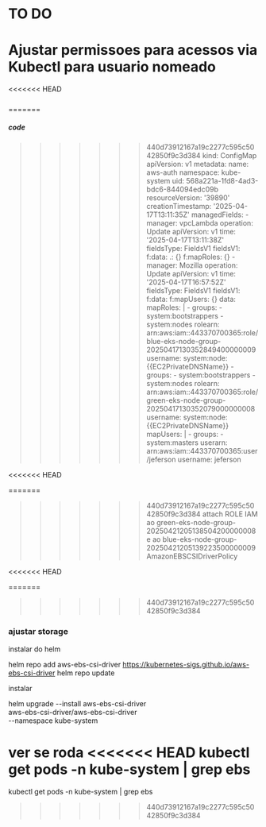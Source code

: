 # TO DO
# Ajustar permissoes para acessos via Kubectl para usuario nomeado
<<<<<<< HEAD
#####
=======
##### code
>>>>>>> 440d73912167a19c2277c595c5042850f9c3d384
  kind: ConfigMap
  apiVersion: v1
  metadata:
    name: aws-auth
    namespace: kube-system
    uid: 568a221a-1fd8-4ad3-bdc6-844094edc09b
    resourceVersion: '39890'
    creationTimestamp: '2025-04-17T13:11:35Z'
    managedFields:
      - manager: vpcLambda
        operation: Update
        apiVersion: v1
        time: '2025-04-17T13:11:38Z'
        fieldsType: FieldsV1
        fieldsV1:
          f:data:
            .: {}
            f:mapRoles: {}
      - manager: Mozilla
        operation: Update
        apiVersion: v1
        time: '2025-04-17T16:57:52Z'
        fieldsType: FieldsV1
        fieldsV1:
          f:data:
            f:mapUsers: {}
  data:
    mapRoles: |
      - groups:
        - system:bootstrappers
        - system:nodes
        rolearn: arn:aws:iam::443370700365:role/blue-eks-node-group-20250417130352849400000009
        username: system:node:{{EC2PrivateDNSName}}
      - groups:
        - system:bootstrappers
        - system:nodes
        rolearn: arn:aws:iam::443370700365:role/green-eks-node-group-20250417130352079000000008
        username: system:node:{{EC2PrivateDNSName}}
    mapUsers: |
      - groups:
        - system:masters
        userarn: arn:aws:iam::443370700365:user/jeferson
        username: jeferson



<<<<<<< HEAD



=======
>>>>>>> 440d73912167a19c2277c595c5042850f9c3d384
attach ROLE IAM ao green-eks-node-group-20250421205138504200000008
e ao 
blue-eks-node-group-20250421205139223500000009 
AmazonEBSCSIDriverPolicy


<<<<<<< HEAD


=======
>>>>>>> 440d73912167a19c2277c595c5042850f9c3d384
### ajustar storage
instalar do helm 

helm repo add aws-ebs-csi-driver https://kubernetes-sigs.github.io/aws-ebs-csi-driver
helm repo update

instalar

helm upgrade --install aws-ebs-csi-driver \
  aws-ebs-csi-driver/aws-ebs-csi-driver \
  --namespace kube-system


ver se roda
<<<<<<< HEAD
kubectl get pods -n kube-system | grep ebs
=======
kubectl get pods -n kube-system | grep ebs
>>>>>>> 440d73912167a19c2277c595c5042850f9c3d384
